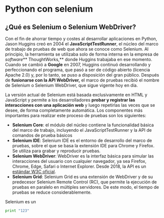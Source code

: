 # Python con selenium
## ¿Qué es Selenium o Selenium WebDriver?

Con el fin de ahorrar tiempo y costes al desarrollar aplicaciones en Python, Jason Huggins creó en 2004 el **JavaScriptTestRunner**, el núcleo del marco de trabajo de pruebas de web que ahora se conoce como Selenium. Al principio, la herramienta se utilizaba solo de forma interna en la empresa de _software_** ThoughtWorks,** donde Huggins trabajaba en ese momento. Cuando se cambió a **Google** en 2007, Huggins continuó desarrollando y perfeccionando el programa, que pasó a ser de código abierto (licencia Apache 2.0) y, por lo tanto, se puso a disposición del gran público. Después de **fusionarse con la API WebDriver,** el marco de pruebas recibió el nombre de Selenium o Selenium WebDriver, que sigue vigente hoy en día.

La versión actual de Selenium está basada exclusivamente en HTML y JavaScript y permite a los desarrolladores **probar y registrar las interacciones con una aplicación web** y luego repetirlas las veces que se desee, de forma completamente automática. Los componentes más importantes para realizar este proceso de pruebas son los siguientes:

- **Selenium Core**: el módulo del núcleo contiene la funcionalidad básica del marco de trabajo, incluyendo el JavaScriptTestRunner y la API de comandos de prueba básicos
- **Selenium IDE**: Selenium IDE es el entorno de desarrollo del marco de pruebas, sobre el que se basa la extensión IDE para Chrome y Firefox. Se utiliza para grabar y reproducir pruebas.
- **Selenium WebDriver**: WebDriver es la interfaz básica para simular las interacciones del usuario con cualquier navegador, ya sea Firefox, Chrome, Edge, Safari o Internet Explorer. Desde 2018, la API es un <ins>estándar W3C oficial</ins>.
- **Selenium Grid**: Selenium Grid es una extensión de WebDriver y de su predecesor Selenium Remote Control (RC), que permite la ejecución de pruebas en paralelo en múltiples servidores. De este modo, el tiempo de pruebas se reduce considerablemente.


Selenium es un 
```python
print "123"
```
